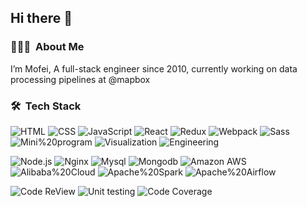
<h2>Hi there 👋  </h2>

### 👨🏻‍💻 &nbsp;About Me

I’m Mofei, A full-stack engineer since 2010, currently working on data processing pipelines at @mapbox

### 🛠 &nbsp;Tech Stack

![HTML](https://img.shields.io/badge/HTML-11y-151f34?style=flat-square&logo=HTML5&logoColor=FFFFFF&labelColor=333333) ![CSS](https://img.shields.io/badge/CSS-11y-151f34?style=flat-square&logo=CSS3&logoColor=FFFFFF&labelColor=333333) ![JavaScript](https://img.shields.io/badge/JavaScript-11y-151f34?style=flat-square&logo=JavaScript&logoColor=FFFFFF&labelColor=333333) ![React](https://img.shields.io/badge/React-7y-151f34?style=flat-square&logo=React&logoColor=FFFFFF&labelColor=333333) ![Redux](https://img.shields.io/badge/Redux-6y-151f34?style=flat-square&logo=Redux&logoColor=FFFFFF&labelColor=333333) ![Webpack](https://img.shields.io/badge/Webpack-6y-151f34?style=flat-square&logo=Webpack&logoColor=FFFFFF&labelColor=333333)  ![Sass](https://img.shields.io/badge/Sass-6y-151f34?style=flat-square&logo=Sass&logoColor=FFFFFF&labelColor=333333) ![Mini%20program](https://img.shields.io/badge/Mini%20program-6y-151f34?style=flat-square&logo=WeChat&logoColor=FFFFFF&labelColor=333333) ![Visualization](https://img.shields.io/badge/Visualization-6y-151f34?style=flat-square&logo=reverbnation&logoColor=FFFFFF&labelColor=333333) ![Engineering](https://img.shields.io/badge/Engineering-5y-151f34?style=flat-square&logo=reverbnation&logoColor=FFFFFF&labelColor=333333)


![Node.js](https://img.shields.io/badge/Node.js-6y-151f34?style=flat-square&logo=Node.js&logoColor=FFFFFF&labelColor=333333) ![Nginx](https://img.shields.io/badge/Nginx-6y-151f34?style=flat-square&logo=Nginx&logoColor=FFFFFF&labelColor=333333) ![Mysql](https://img.shields.io/badge/Mysql-4y-151f34?style=flat-square&logo=Mysql&logoColor=FFFFFF&labelColor=333333) ![Mongodb](https://img.shields.io/badge/Mongodb-4y-151f34?style=flat-square&logo=Mongodb&logoColor=FFFFFF&labelColor=333333) ![Amazon AWS](https://img.shields.io/badge/Amazon%20Aws-4y-151f34?style=flat-square&logo=Amazon-Aws&logoColor=FFFFFF&labelColor=333333) ![Alibaba%20Cloud](https://img.shields.io/badge/Alibaba%20Cloud-4y-151f34?style=flat-square&logo=Alibaba-Cloud&logoColor=FFFFFF&labelColor=333333) ![Apache%20Spark](https://img.shields.io/badge/Apache%20Spark-1y-151f34?style=flat-square&logo=Apache%20Spark&logoColor=FFFFFF&labelColor=333333) ![Apache%20Airflow](https://img.shields.io/badge/Apache%20Airflow-1y-151f34?style=flat-square&logo=Apache%20Airflow&logoColor=FFFFFF&labelColor=333333)


![Code ReView](https://img.shields.io/badge/Code%20Review-4y-151f34?style=flat-square&logo=Visual-Studio-Code&logoColor=FFFFFF&labelColor=333333) ![Unit testing](https://img.shields.io/badge/Unit%20testing-3y-151f34?style=flat-square&logo=Travis-CI&logoColor=FFFFFF&labelColor=333333) ![Code Coverage](https://img.shields.io/badge/Code%20Coverage-3y-151f34?style=flat-square&logo=Codecov&logoColor=FFFFFF&labelColor=333333)

